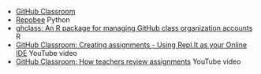 * [GitHub Classroom](https://classroom.github.com/help/)
* [Repobee](https://repobee.readthedocs.io/en/stable/fundamentals.html) Python
* [ghclass: An R package for managing GitHub class organization accounts](https://rundel.github.io/ghclass/) R
* [GitHub Classroom: Creating assignments - Using Repl.It as your Online IDE](https://youtu.be/p_g5sQ7hUis) YouTube video
* [GitHub Classroom: How teachers review assignments](https://youtu.be/g45OJn3UyCU) YouTube video